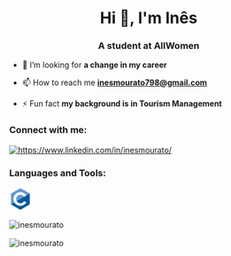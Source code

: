 <h1 align="center">Hi 👋, I'm Inês</h1>
<h3 align="center">A student at AllWomen</h3>

- 🤝 I’m looking for **a change in my career**

- 📫 How to reach me **inesmourato798@gmail.com**

- ⚡ Fun fact **my background is in Tourism Management**

<h3 align="left">Connect with me:</h3>
<p align="left">
<a href="https://linkedin.com/in/https://www.linkedin.com/in/inesmourato/" target="blank"><img align="center" src="https://raw.githubusercontent.com/rahuldkjain/github-profile-readme-generator/master/src/images/icons/Social/linked-in-alt.svg" alt="https://www.linkedin.com/in/inesmourato/" height="30" width="40" /></a>
</p>

<h3 align="left">Languages and Tools:</h3>
<p align="left"> <a href="https://www.cprogramming.com/" target="_blank" rel="noreferrer"> <img src="https://raw.githubusercontent.com/devicons/devicon/master/icons/c/c-original.svg" alt="c" width="40" height="40"/> </a> </p>

<p><img align="center" src="https://github-readme-stats.vercel.app/api/top-langs?username=inesmourato&show_icons=true&locale=en&layout=compact" alt="inesmourato" /></p>

<p><img align="center" src="https://github-readme-streak-stats.herokuapp.com/?user=inesmourato&" alt="inesmourato" /></p>
